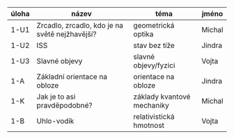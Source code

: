 | úloha | název                                          | téma                       | jméno  |
|-------|------------------------------------------------|----------------------------|--------|
| 1-U1  | Zrcadlo, zrcadlo, kdo je na světě nejžhavější? | geometrická optika         | Michal |
| 1-U2  | ISS                                            | stav bez tíže              | Jindra |
| 1-U3  | Slavné objevy                                  | slavné objevy/fyzici       | Vojta  |
| 1-A   | Základní orientace na obloze                   | orientace na obloze        | Jindra |
| 1-K   | Jak je to asi pravděpodobné?                   | základy kvantové mechaniky | Michal |
| 1-B   | Uhlo-vodík                                     | relativistická hmotnost    | Vojta  |